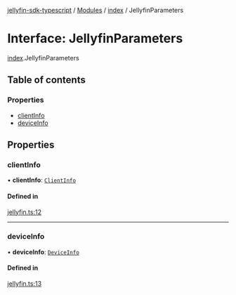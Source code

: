 [jellyfin-sdk-typescript](../README.md) / [Modules](../modules.md) / [index](../modules/index.md) / JellyfinParameters

# Interface: JellyfinParameters

[index](../modules/index.md).JellyfinParameters

## Table of contents

### Properties

- [clientInfo](index.JellyfinParameters.md#clientinfo)
- [deviceInfo](index.JellyfinParameters.md#deviceinfo)

## Properties

### clientInfo

• **clientInfo**: [`ClientInfo`](index.ClientInfo.md)

#### Defined in

[jellyfin.ts:12](https://github.com/thornbill/jellyfin-sdk-typescript/blob/b0f5501/src/jellyfin.ts#L12)

___

### deviceInfo

• **deviceInfo**: [`DeviceInfo`](index.DeviceInfo.md)

#### Defined in

[jellyfin.ts:13](https://github.com/thornbill/jellyfin-sdk-typescript/blob/b0f5501/src/jellyfin.ts#L13)
